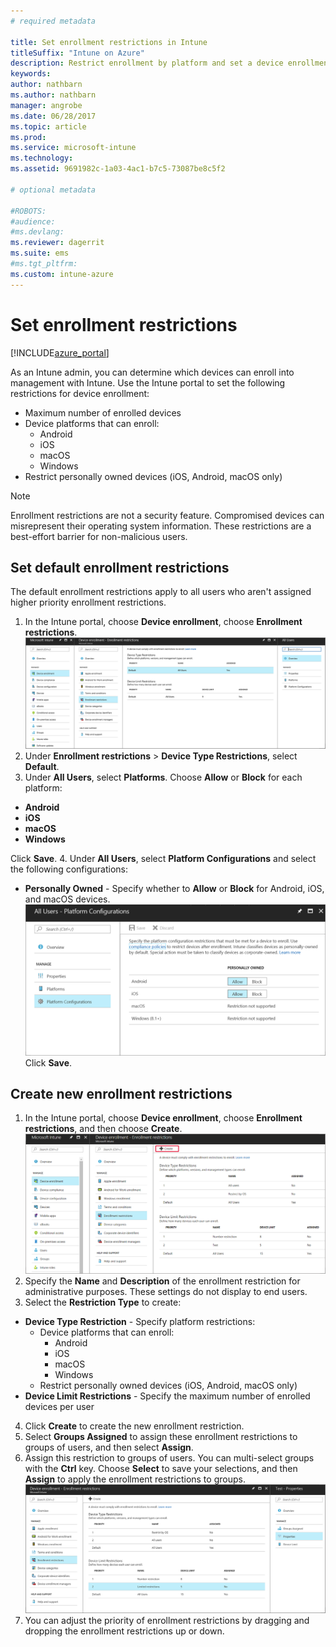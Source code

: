 ```yaml
---
# required metadata

title: Set enrollment restrictions in Intune
titleSuffix: "Intune on Azure"
description: Restrict enrollment by platform and set a device enrollment limit in Intune. "
keywords:
author: nathbarn
ms.author: nathbarn
manager: angrobe
ms.date: 06/28/2017
ms.topic: article
ms.prod:
ms.service: microsoft-intune
ms.technology:
ms.assetid: 9691982c-1a03-4ac1-b7c5-73087be8c5f2

# optional metadata

#ROBOTS:
#audience:
#ms.devlang:
ms.reviewer: dagerrit
ms.suite: ems
#ms.tgt_pltfrm:
ms.custom: intune-azure
---
```


# Set enrollment restrictions

[!INCLUDE[azure_portal](./includes/azure_portal.md)]

As an Intune admin, you can determine which devices can enroll into management with Intune. Use the Intune portal to set the following restrictions for device enrollment:

- Maximum number of enrolled devices
- Device platforms that can enroll:
  - Android
  - iOS
  - macOS
  - Windows
- Restrict personally owned devices (iOS, Android, macOS only)

>[!NOTE]
>Enrollment restrictions are not a security feature. Compromised devices can misrepresent their operating system information. These restrictions are a best-effort barrier for non-malicious users.

## Set default enrollment restrictions
The default enrollment restrictions apply to all users who aren't assigned higher priority enrollment restrictions.  
1. In the Intune portal, choose **Device enrollment**, choose **Enrollment restrictions**.
![Screenshot of the device restrictions workspace with the default device type restrictions and device limit restrictions.](media/device-restrictions-set-default.png)
2. Under **Enrollment restrictions** > **Device Type Restrictions**, select **Default**.
3. Under **All Users**, select **Platforms**. Choose **Allow** or **Block** for each platform:
  - **Android**
  - **iOS**
  - **macOS**
  - **Windows**

  Click **Save**.
4. Under **All Users**, select **Platform Configurations** and select the following configurations:
  - **Personally Owned** - Specify whether to **Allow** or **Block** for Android, iOS, and macOS devices.
  ![Screenshot of the device restrictions workspace with the default device platform configurations showing personally owned settings configured.](media/device-restrictions-platform-configurations.png)
  Click **Save**.

## Create new enrollment restrictions

1. In the Intune portal, choose **Device enrollment**, choose **Enrollment restrictions**, and then choose **Create**.
![Screenshot of the device restrictions workspace with the Create button highlighted.](media/device-restrictions-create.png)
2. Specify the **Name** and **Description** of the enrollment restriction for administrative purposes. These settings do not display to end users.
3. Select the **Restriction Type** to create:
  - **Device Type Restriction** - Specify platform restrictions:
    - Device platforms that can enroll:
      - Android
      - iOS
      - macOS
      - Windows
    - Restrict personally owned devices (iOS, Android, macOS only)
  - **Device Limit Restrictions** - Specify the maximum number of enrolled devices per user
4. Click **Create** to create the new enrollment restriction.
5. Select **Groups Assigned** to assign these enrollment restrictions to groups of users, and then select **Assign**.
6. Assign this restriction to groups of users. You can multi-select groups with the **Ctrl** key. Choose **Select** to save your selections, and then **Assign** to apply the enrollment restrictions to groups.
![Screenshot of device enrollment restrictions showing priority and properties for enrollment restrictions.](media/device-restrictions-create-list.png)
7. You can adjust the priority of enrollment restrictions by dragging and dropping the enrollment restrictions up or down.
